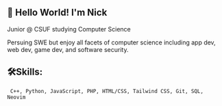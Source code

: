 ## 👋 Hello World! I'm Nick  

Junior @ CSUF studying Computer Science

Persuing SWE but enjoy all facets of computer science including app dev, web dev, game dev, and software security.

## 🛠Skills:  
``` C++, Python, JavaScript, PHP, HTML/CSS, Tailwind CSS, Git, SQL, Neovim```


<!--
**NickPrivate/NickPrivate** is a ✨ _special_ ✨ repository because its `README.md` (this file) appears on your GitHub profile.

Here are some ideas to get you started:

- 🔭 I’m currently working on ...
- 🌱 I’m currently learning ...
- 👯 I’m looking to collaborate on ...
- 🤔 I’m looking for help with ...
- 💬 Ask me about ...
- 📫 How to reach me: ...
- 😄 Pronouns: ...
- ⚡ Fun fact: ...
-->
